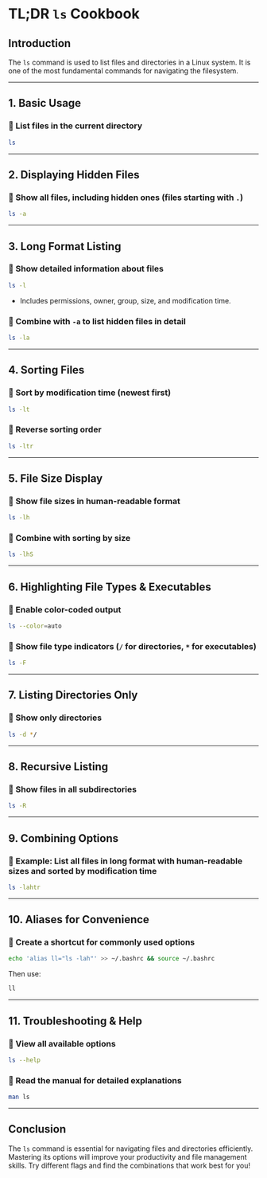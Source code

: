 # TL;DR `ls` Cookbook

## Introduction
The `ls` command is used to list files and directories in a Linux system. It is one of the most fundamental commands for navigating the filesystem.

---

## 1. **Basic Usage**
### 🔹 List files in the current directory
```sh
ls
```

---

## 2. **Displaying Hidden Files**
### 🔹 Show all files, including hidden ones (files starting with `.`)
```sh
ls -a
```

---

## 3. **Long Format Listing**
### 🔹 Show detailed information about files
```sh
ls -l
```
- Includes permissions, owner, group, size, and modification time.

### 🔹 Combine with `-a` to list hidden files in detail
```sh
ls -la
```

---

## 4. **Sorting Files**
### 🔹 Sort by modification time (newest first)
```sh
ls -lt
```

### 🔹 Reverse sorting order
```sh
ls -ltr
```

---

## 5. **File Size Display**
### 🔹 Show file sizes in human-readable format
```sh
ls -lh
```

### 🔹 Combine with sorting by size
```sh
ls -lhS
```

---

## 6. **Highlighting File Types & Executables**
### 🔹 Enable color-coded output
```sh
ls --color=auto
```

### 🔹 Show file type indicators (`/` for directories, `*` for executables)
```sh
ls -F
```

---

## 7. **Listing Directories Only**
### 🔹 Show only directories
```sh
ls -d */
```

---

## 8. **Recursive Listing**
### 🔹 Show files in all subdirectories
```sh
ls -R
```

---

## 9. **Combining Options**
### 🔹 Example: List all files in long format with human-readable sizes and sorted by modification time
```sh
ls -lahtr
```

---

## 10. **Aliases for Convenience**
### 🔹 Create a shortcut for commonly used options
```sh
echo 'alias ll="ls -lah"' >> ~/.bashrc && source ~/.bashrc
```
Then use:
```sh
ll
```

---

## 11. **Troubleshooting & Help**
### 🔹 View all available options
```sh
ls --help
```

### 🔹 Read the manual for detailed explanations
```sh
man ls
```

---

## Conclusion
The `ls` command is essential for navigating files and directories efficiently. Mastering its options will improve your productivity and file management skills. Try different flags and find the combinations that work best for you!

